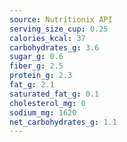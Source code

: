 ```yaml
---
source: Nutritionix API
serving_size_cup: 0.25
calories_kcal: 37
carbohydrates_g: 3.6
sugar_g: 0.6
fiber_g: 2.5
protein_g: 2.3
fat_g: 2.1
saturated_fat_g: 0.1
cholesterol_mg: 0
sodium_mg: 1620
net_carbohydrates_g: 1.1
---
```


